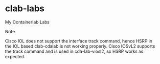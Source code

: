 # clab-labs
My Containerlab Labs

>[!NOTE]
> Cisco IOL does not support the interface track command, hence HSRP in the IOL based clab-cdalab is not working properly.
> Cisco IOSvL2 supports the track command and is used in cda-lab-viosl2, so HSRP works as expected.
